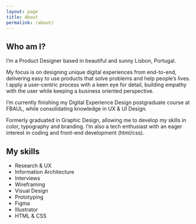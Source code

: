 ```yaml
---
layout: page
title: About 
permalink: /about/
---
```


## Who am I?

I’m a Product Designer based in beautiful and sunny Lisbon, Portugal.

My focus is on designing unique digital experiences from end-to-end, delivering easy to use products that solve problems and help people’s lives. I apply a user-centric process with a keen eye for detail, building empathy with the user while keeping a business oriented perspective.

I’m currently finishing my Digital Experience Design postgraduate course at FBAUL, while consolidating knowledge in UX & UI Design.

Formerly graduated in Graphic Design, allowing me to develop my skills in color, typography and branding. I’m also a tech enthusiast with an eager interest in coding and front-end development (html/css).

## My skills

* Research & UX
* Information Architecture
* Interviews
* Wireframing
* Visual Design
* Prototyping
* Figma
* Illustrator
* HTML & CSS